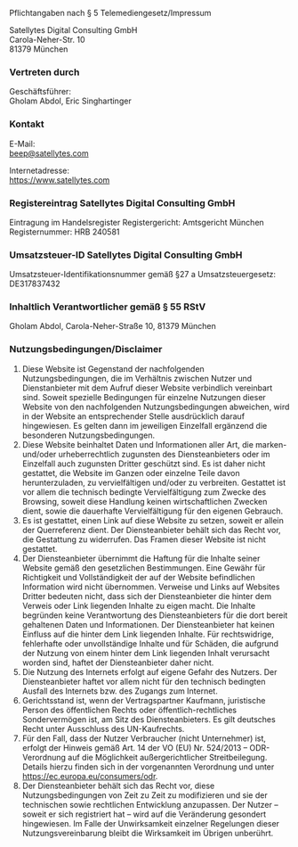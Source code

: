 Pflichtangaben nach § 5 Telemediengesetz/Impressum

Satellytes Digital Consulting GmbH  
Carola-Neher-Str. 10<br>
81379 München 

### Vertreten durch
Geschäftsführer:<br>
Gholam Abdol, Eric Singhartinger

### Kontakt
E-Mail:<br>
beep@satellytes.com

Internetadresse:<br>
https://www.satellytes.com

### Registereintrag Satellytes Digital Consulting GmbH
Eintragung im Handelsregister
Registergericht: Amtsgericht München
Registernummer: HRB 240581

### Umsatzsteuer-ID Satellytes Digital Consulting GmbH
Umsatzsteuer-Identifikationsnummer gemäß §27 a Umsatzsteuergesetz: DE317837432

### Inhaltlich Verantwortlicher gemäß § 55 RStV
Gholam Abdol, Carola-Neher-Straße 10, 81379 München

### Nutzungsbedingungen/Disclaimer

1. Diese Website ist Gegenstand der nachfolgenden Nutzungsbedingungen, die im Verhältnis zwischen Nutzer und Dienstanbieter mit dem Aufruf dieser Website verbindlich vereinbart sind. Soweit spezielle Bedingungen für einzelne Nutzungen dieser Website von den nachfolgenden Nutzungsbedingungen abweichen, wird in der Website an entsprechender Stelle ausdrücklich darauf hingewiesen. Es gelten dann im jeweiligen Einzelfall ergänzend die besonderen Nutzungsbedingungen.
2. Diese Website beinhaltet Daten und Informationen aller Art, die marken- und/oder urheberrechtlich zugunsten des Diensteanbieters oder im Einzelfall auch zugunsten Dritter geschützt sind. Es ist daher nicht gestattet, die Website im Ganzen oder einzelne Teile davon herunterzuladen, zu vervielfältigen und/oder zu verbreiten. Gestattet ist vor allem die technisch bedingte Vervielfältigung zum Zwecke des Browsing, soweit diese Handlung keinen wirtschaftlichen Zwecken dient, sowie die dauerhafte Vervielfältigung für den eigenen Gebrauch.
3. Es ist gestattet, einen Link auf diese Website zu setzen, soweit er allein der Querreferenz dient. Der Diensteanbieter behält sich das Recht vor, die Gestattung zu widerrufen. Das Framen dieser Website ist nicht gestattet.
4. Der Diensteanbieter übernimmt die Haftung für die Inhalte seiner Website gemäß den gesetzlichen Bestimmungen. Eine Gewähr für Richtigkeit und Vollständigkeit der auf der Website befindlichen Information wird nicht übernommen. Verweise und Links auf Websites Dritter bedeuten nicht, dass sich der Diensteanbieter die hinter dem Verweis oder Link liegenden Inhalte zu eigen macht. Die Inhalte begründen keine Verantwortung des Diensteanbieters für die dort bereit gehaltenen Daten und Informationen. Der Diensteanbieter hat keinen Einfluss auf die hinter dem Link liegenden Inhalte. Für rechtswidrige, fehlerhafte oder unvollständige Inhalte und für Schäden, die aufgrund der Nutzung von einem hinter dem Link liegenden Inhalt verursacht worden sind, haftet der Diensteanbieter daher nicht.
5. Die Nutzung des Internets erfolgt auf eigene Gefahr des Nutzers. Der Diensteanbieter haftet vor allem nicht für den technisch bedingten Ausfall des Internets bzw. des Zugangs zum Internet.
6. Gerichtsstand ist, wenn der Vertragspartner Kaufmann, juristische Person des öffentlichen Rechts oder öffentlich-rechtliches Sondervermögen ist, am Sitz des Diensteanbieters. Es gilt deutsches Recht unter Ausschluss des UN-Kaufrechts.
7. Für den Fall, dass der Nutzer Verbraucher (nicht Unternehmer) ist, erfolgt der Hinweis gemäß Art. 14 der VO (EU) Nr. 524/2013 – ODR-Verordnung auf die Möglichkeit außergerichtlicher Streitbeilegung. Details hierzu finden sich in der vorgenannten Verordnung und unter https://ec.europa.eu/consumers/odr.
8. Der Diensteanbieter behält sich das Recht vor, diese Nutzungsbedingungen von Zeit zu Zeit zu modifizieren und sie der technischen sowie rechtlichen Entwicklung anzupassen. Der Nutzer – soweit er sich registriert hat – wird auf die Veränderung gesondert hingewiesen. Im Falle der Unwirksamkeit einzelner Regelungen dieser Nutzungsvereinbarung bleibt die Wirksamkeit im Übrigen unberührt.
